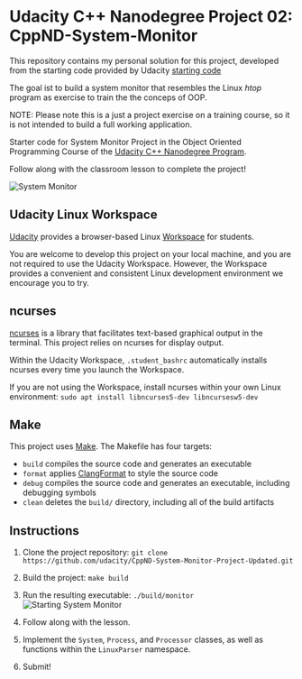 # Udacity C++ Nanodegree Project 02: CppND-System-Monitor
This repository contains my personal solution for this project, developed from the starting code provided by Udacity [starting code](https://github.com/george-DLJ/CppND-System-Monitor.git)

The goal ist to build a system monitor that resembles the Linux *htop* program as exercise to train the the conceps of OOP. 

NOTE: Please note this is a just a project exercise on a training course, so it is not intended to build a full working application.
 

Starter code for System Monitor Project in the Object Oriented Programming Course of the [Udacity C++ Nanodegree Program](https://www.udacity.com/course/c-plus-plus-nanodegree--nd213). 

Follow along with the classroom lesson to complete the project!

![System Monitor](images/monitor.png)

## Udacity Linux Workspace
[Udacity](https://www.udacity.com/) provides a browser-based Linux [Workspace](https://engineering.udacity.com/creating-a-gpu-enhanced-virtual-desktop-for-udacity-497bdd91a505) for students. 

You are welcome to develop this project on your local machine, and you are not required to use the Udacity Workspace. However, the Workspace provides a convenient and consistent Linux development environment we encourage you to try.

## ncurses
[ncurses](https://www.gnu.org/software/ncurses/) is a library that facilitates text-based graphical output in the terminal. This project relies on ncurses for display output.

Within the Udacity Workspace, `.student_bashrc` automatically installs ncurses every time you launch the Workspace.

If you are not using the Workspace, install ncurses within your own Linux environment: `sudo apt install libncurses5-dev libncursesw5-dev`

## Make
This project uses [Make](https://www.gnu.org/software/make/). The Makefile has four targets:
* `build` compiles the source code and generates an executable
* `format` applies [ClangFormat](https://clang.llvm.org/docs/ClangFormat.html) to style the source code
* `debug` compiles the source code and generates an executable, including debugging symbols
* `clean` deletes the `build/` directory, including all of the build artifacts

## Instructions

1. Clone the project repository: `git clone https://github.com/udacity/CppND-System-Monitor-Project-Updated.git`

2. Build the project: `make build`

3. Run the resulting executable: `./build/monitor`
![Starting System Monitor](images/starting_monitor.png)

4. Follow along with the lesson.

5. Implement the `System`, `Process`, and `Processor` classes, as well as functions within the `LinuxParser` namespace.

6. Submit!
